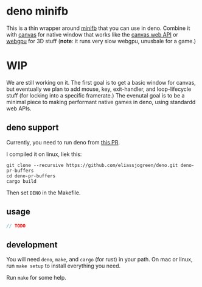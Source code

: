 # deno minifb

This is a thin wrapper around [minifb](https://github.com/emoon/minifb) that you can use in deno. Combine it with [canvas](https://github.com/DjDeveloperr/deno-canvas) for native window that works like the [canvas web API](https://developer.mozilla.org/en-US/docs/Web/API/Canvas_API) or [webgpu](https://deno.land/x/deno@v1.9.2/op_crates/webgpu) for 3D stuff (**note**: it runs very slow webgpu, unusbale for a game.)

# WIP

We are still working on it. The first goal is to get a basic window for canvas, but eventually we plan to add mouse, key, exit-handler, and loop-lifecycle stuff (for locking into a specific framerate.) The evenutal goal is to be a minimal piece to making performant native games in deno, using standardd web APIs.

## deno support

Currently, you need to run deno from [this PR](https://github.com/denoland/deno/pull/11648).

I compiled it on linux, liek this:

```
git clone --recursive https://github.com/eliassjogreen/deno.git deno-pr-buffers
cd deno-pr-buffers
cargo build
```

Then set `DENO` in the Makefile.

## usage

```ts
// TODO
```

## development

You will need `deno`, `make`, and `cargo` (for rust) in your path. On mac or linux, run `make setup` to install everything you need.

Run `make` for some help.
